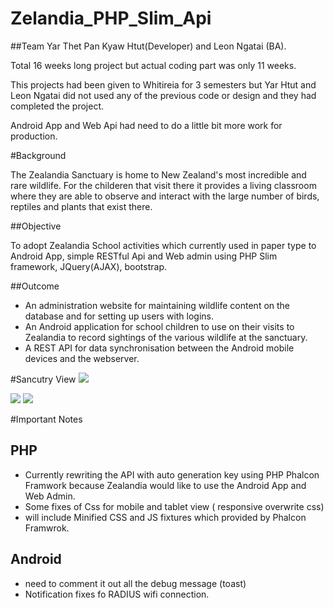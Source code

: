 # Zelandia_PHP_Slim_Api

##Team
Yar Thet Pan Kyaw Htut(Developer) and Leon Ngatai (BA).                      

Total 16 weeks long project but actual coding part was only 11 weeks.

This projects had been given to Whitireia for 3 semesters but Yar Htut and Leon Ngatai did not used any of the previous code or design and they had completed the project.

Android App and Web Api had need to do a little bit more work for production.


#Background


The Zealandia Sanctuary is home to New Zealand's most incredible and rare wildlife. For the childeren that visit there it provides a living classroom where they are able to observe and interact with the large number of birds, reptiles and plants that exist there.

##Objective

To adopt Zealandia School activities which currently used in paper type to Android App, simple RESTful Api and Web admin using PHP Slim framework, JQuery(AJAX), bootstrap.

##Outcome
-  An administration website for maintaining wildlife content on the database and for setting up users with logins.​
-  An Android application for school children to use on their visits to Zealandia to record sightings of the various wildlife at the sanctuary.​
-   A REST API for data synchronisation between the Android mobile devices and the webserver.




#Sancutry View 
<img src="http://i.imgur.com/HbQjHGD.png">

<img src="http://i.imgur.com/AjMl5Av.png">

<img src="http://i.imgur.com/HbQjHGD.png">

#Important Notes 

## PHP
-   Currently rewriting the API with auto generation key using PHP Phalcon Framwork because Zealandia would like to use the Android App and Web Admin. 
-   Some fixes of Css for mobile and tablet view ( responsive overwrite css)
-   will include Minified CSS and JS fixtures which provided by Phalcon Framwrok.

## Android
- need to comment it out all the debug message (toast)
- Notification fixes fo RADIUS wifi connection.










